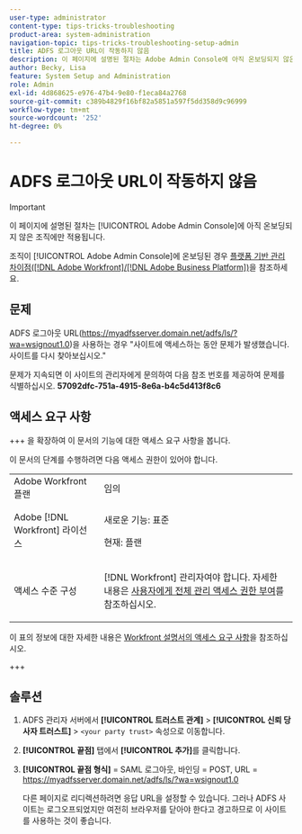 ```yaml
---
user-type: administrator
content-type: tips-tricks-troubleshooting
product-area: system-administration
navigation-topic: tips-tricks-troubleshooting-setup-admin
title: ADFS 로그아웃 URL이 작동하지 않음
description: 이 페이지에 설명된 절차는 Adobe Admin Console에 아직 온보딩되지 않은 조직에만 적용됩니다.
author: Becky, Lisa
feature: System Setup and Administration
role: Admin
exl-id: 4d868625-e976-47b4-9e80-f1eca84a2768
source-git-commit: c389b4829f16bf82a5851a597f5dd358d9c96999
workflow-type: tm+mt
source-wordcount: '252'
ht-degree: 0%

---
```


# ADFS 로그아웃 URL이 작동하지 않음

<!-- Audited: 1/2024 -->

>[!IMPORTANT]
>
>이 페이지에 설명된 절차는 [!UICONTROL Adobe Admin Console]에 아직 온보딩되지 않은 조직에만 적용됩니다.
>
>조직이 [!UICONTROL Adobe Admin Console]에 온보딩된 경우 [플랫폼 기반 관리 차이점([!DNL Adobe Workfront]/[!DNL Adobe Business Platform])](../../administration-and-setup/get-started-wf-administration/actions-in-admin-console.md)을 참조하세요.

## 문제

ADFS 로그아웃 URL(https://myadfsserver.domain.net/adfs/ls/?wa=wsignout1.0)을 사용하는 경우 &quot;사이트에 액세스하는 동안 문제가 발생했습니다. 사이트를 다시 찾아보십시오.&quot;

문제가 지속되면 이 사이트의 관리자에게 문의하여 다음 참조 번호를 제공하여 문제를 식별하십시오. **57092dfc-751a-4915-8e6a-b4c5d413f8c6**

## 액세스 요구 사항

+++ 을 확장하여 이 문서의 기능에 대한 액세스 요구 사항을 봅니다.

이 문서의 단계를 수행하려면 다음 액세스 권한이 있어야 합니다.

<table style="table-layout:auto"> 
 <col> 
 <col> 
 <tbody> 
  <tr> 
   <td role="rowheader">Adobe Workfront 플랜</td> 
   <td>임의</td> 
  </tr> 
  <tr> 
   <td role="rowheader">Adobe [!DNL Workfront] 라이선스</td> 
   <td> 
   <p>새로운 기능: 표준</p>
   <p>현재: 플랜</p></td> 
  </tr> 
  <tr> 
   <td role="rowheader">액세스 수준 구성</td> 
   <td> <p>[!DNL Workfront] 관리자여야 합니다. 자세한 내용은 <a href="../../administration-and-setup/add-users/configure-and-grant-access/grant-a-user-full-administrative-access.md" class="MCXref xref">사용자에게 전체 관리 액세스 권한 부여</a>를 참조하십시오.</p>  </td> 
  </tr> 
 </tbody> 
</table>

이 표의 정보에 대한 자세한 내용은 [Workfront 설명서의 액세스 요구 사항](/help/quicksilver/administration-and-setup/add-users/access-levels-and-object-permissions/access-level-requirements-in-documentation.md)을 참조하십시오.

+++

## 솔루션

1. ADFS 관리자 서버에서 **[!UICONTROL 트러스트 관계]** > **[!UICONTROL 신뢰 당사자 트러스트]** > `<your party trust>` 속성으로 이동합니다.

1. **[!UICONTROL 끝점]** 탭에서 **[!UICONTROL 추가]**&#x200B;를 클릭합니다.

1. **[!UICONTROL 끝점 형식]** = SAML 로그아웃, 바인딩 = POST, URL = https://myadfsserver.domain.net/adfs/ls/?wa=wsignout1.0

   다른 페이지로 리디렉션하려면 응답 URL을 설정할 수 있습니다. 그러나 ADFS 사이트는 로그오프되었지만 여전히 브라우저를 닫아야 한다고 경고하므로 이 사이트를 사용하는 것이 좋습니다.
